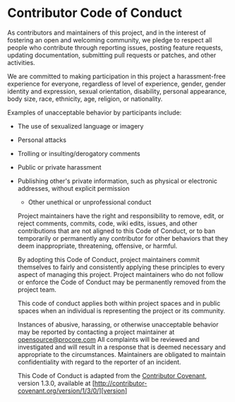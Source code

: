 # Contributor Code of Conduct

As contributors and maintainers of this project, and in the interest of
fostering an open and welcoming community, we pledge to respect all people who
contribute through reporting issues, posting feature requests, updating
documentation, submitting pull requests or patches, and other activities.

We are committed to making participation in this project a harassment-free
experience for everyone, regardless of level of experience, gender, gender
identity and expression, sexual orientation, disability, personal appearance,
body size, race, ethnicity, age, religion, or nationality.

Examples of unacceptable behavior by participants include:

* The use of sexualized language or imagery
* Personal attacks
* Trolling or insulting/derogatory comments
* Public or private harassment
* Publishing other's private information, such as physical or electronic
  addresses, without explicit permission
  * Other unethical or unprofessional conduct

  Project maintainers have the right and responsibility to remove, edit, or
  reject comments, commits, code, wiki edits, issues, and other contributions
  that are not aligned to this Code of Conduct, or to ban temporarily or
  permanently any contributor for other behaviors that they deem inappropriate,
  threatening, offensive, or harmful.

  By adopting this Code of Conduct, project maintainers commit themselves to
  fairly and consistently applying these principles to every aspect of managing
  this project. Project maintainers who do not follow or enforce the Code of
  Conduct may be permanently removed from the project team.

  This code of conduct applies both within project spaces and in public spaces
  when an individual is representing the project or its community.

  Instances of abusive, harassing, or otherwise unacceptable behavior may be
  reported by contacting a project maintainer at opensource@procore.com All
  complaints will be reviewed and investigated and will result in a response that
  is deemed necessary and appropriate to the circumstances. Maintainers are
  obligated to maintain confidentiality with regard to the reporter of an
  incident.

  This Code of Conduct is adapted from the [Contributor Covenant][homepage],
  version 1.3.0, available at
  [http://contributor-covenant.org/version/1/3/0/][version]

  [homepage]: http://contributor-covenant.org
  [version]: http://contributor-covenant.org/version/1/3/0/
